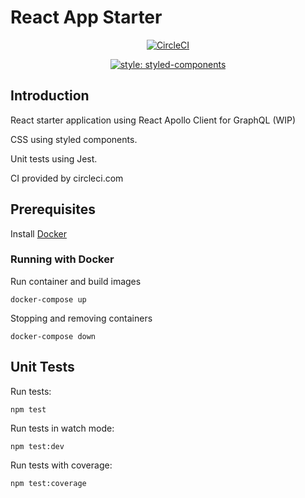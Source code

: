 # React App Starter

<center>

[![CircleCI](https://circleci.com/gh/MarkAPhillips/react-app-starter/tree/master.svg?style=svg)](https://circleci.com/gh/MarkAPhillips/react-app-starter/tree/master)

[![style: styled-components](https://img.shields.io/badge/style-%F0%9F%92%85%20styled--components-orange.svg?colorB=daa357&colorA=db748e)](https://github.com/styled-components/styled-components)

</center>

## Introduction

React starter application using React Apollo Client for GraphQL (WIP)

CSS using styled components.

Unit tests using Jest.

CI provided by circleci.com

## Prerequisites

Install [Docker](https://www.docker.com/get-started)

### Running with Docker

Run container and build images

```docker-compose up```

Stopping and removing containers

```docker-compose down ```

## Unit Tests

Run tests:

```npm test```

Run tests in watch mode:

```npm test:dev```

Run tests with coverage:

```npm test:coverage```
